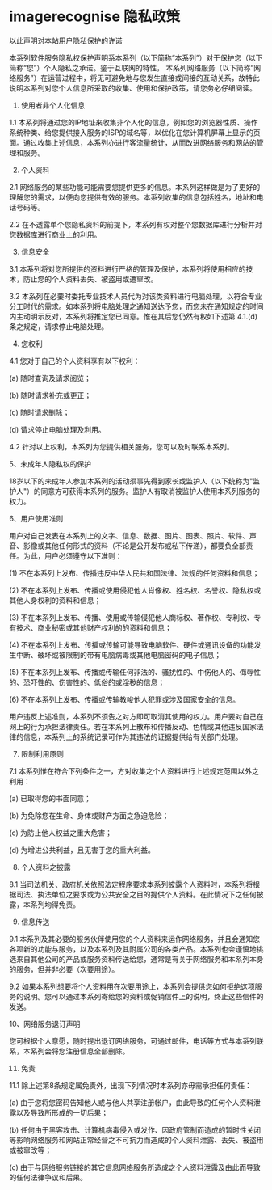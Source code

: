 # imagerecognise 隐私政策
以此声明对本站用户隐私保护的许诺

本系列软件服务隐私权保护声明系本系列（以下简称“本系列”）对于保护您（以下简称“您”）个人隐私之承诺。鉴于互联网的特性， 本系列网络服务（以下简称“网络服务”）在运营过程中，将无可避免地与您发生直接或间接的互动关系，故特此说明本系列对您个人信息所采取的收集、使用和保护政策，请您务必仔细阅读。

1. 使用者非个人化信息

1.1 本系列将通过您的IP地址来收集非个人化的信息，例如您的浏览器性质、操作系统种类、给您提供接入服务的ISP的域名等，以优化在您计算机屏幕上显示的页面。通过收集上述信息，本系列亦进行客流量统计，从而改进网络服务和网站的管理和服务。

2. 个人资料

2.1 网络服务的某些功能可能需要您提供更多的信息。本系列这样做是为了更好的理解您的需求，以便向您提供有效的服务。本系列收集的信息包括姓名，地址和电话号码等。

2.2 在不透露单个您隐私资料的前提下，本系列有权对整个您数据库进行分析并对您数据库进行商业上的利用。

3. 信息安全

3.1 本系列将对您所提供的资料进行严格的管理及保护，本系列将使用相应的技术，防止您的个人资料丢失、被盗用或遭窜改。

3.2 本系列在必要时委托专业技术人员代为对该类资料进行电脑处理，以符合专业分工时代的需求。如本系列将电脑处理之通知送达予您，而您未在通知规定的时间内主动明示反对，本系列将推定您已同意。惟在其后您仍然有权如下述第 4.1.(d)条之规定，请求停止电脑处理。

4. 您权利

4.1 您对于自己的个人资料享有以下权利：

(a) 随时查询及请求阅览；

(b) 随时请求补充或更正；

(c) 随时请求删除；

(d) 请求停止电脑处理及利用。

4.2 针对以上权利，本系列为您提供相关服务，您可以及时联系本系列。

5、未成年人隐私权的保护

18岁以下的未成年人参加本系列的活动须事先得到家长或监护人（以下统称为"监护人"）的同意方可获得本系列的服务。监护人有取消被监护人使用本系列服务的权力。

6、用户使用准则

用户对自己发表在本系列上的文字、信息、数据、图片、图表、照片、软件、声音、影像或其他任何形式的资料（不论是公开发布或私下传递），都要负全部责任。为此，用户必须遵守以下准则：

(1) 不在本系列上发布、传播违反中华人民共和国法律、法规的任何资料和信息；

(2) 不在本系列上发布、传播或使用侵犯他人肖像权、姓名权、名誉权、隐私权或其他人身权利的资料和信息；

(3) 不在本系列上发布、传播、使用或传输侵犯他人商标权、著作权、专利权、专有技术、商业秘密或其他财产权利的的资料和信息；

(4) 不在本系列上发布、传播或传输可能导致电脑软件、硬件或通讯设备的功能发生中断、破坏或被限制的带有电脑病毒或其他电脑密码的电子信息；

(5) 不在本系列上发布、传播或传输任何非法的、骚扰性的、中伤他人的、侮辱性的、恐吓性的、伤害性的、低俗的或淫秽的信息；

(6) 不在本系列上发布、传播或传输教唆他人犯罪或涉及国家安全的信息。

用户违反上述准则，本系列不须告之对方即可取消其使用的权力。用户要对自己在网上的行为承担法律责任。若在本系列上散布和传播反动、色情或其他违反国家法律的信息，本系列上的系统记录可作为其违法的证据提供给有关部门处理。

7. 限制利用原则

7.1 本系列惟在符合下列条件之一，方对收集之个人资料进行上述规定范围以外之利用：

(a) 已取得您的书面同意；

(b) 为免除您在生命、身体或财产方面之急迫危险；

(c) 为防止他人权益之重大危害；

(d) 为增进公共利益，且无害于您的重大利益。

8. 个人资料之披露

8.1 当司法机关、政府机关依照法定程序要求本系列披露个人资料时，本系列将根据司法、执法单位之要求或为公共安全之目的提供个人资料。在此情况下之任何披露，本系列均得免责。

9. 信息传送

9.1 本系列及其必要的服务伙伴使用您的个人资料来运作网络服务，并且会通知您各项新的功能与服务，以及本系列及其附属公司的各类产品。本系列也会谨慎地挑选来自其他公司的产品或服务资料传送给您，通常是有关于网络服务和本系列本身的服务，但并非必要（次要用途）。

9.2 如果本系列想要将个人资料用在次要用途上，本系列会提供您如何拒绝这项服务的说明。您可以通过本系列寄给您的资料或促销信件上的说明，终止这些信件的发送。

10、网络服务退订声明

您可根据个人意愿，随时提出退订网络服务，可通过邮件，电话等方式与本系列联系，本系列会将您注册信息全部删除。

11. 免责

11.1 除上述第8条规定属免责外，出现下列情况时本系列亦毋需承担任何责任：

(a) 由于您将您密码告知他人或与他人共享注册帐户，由此导致的任何个人资料泄露以及导致所形成的一切后果；

(b) 任何由于黑客攻击、计算机病毒侵入或发作、因政府管制而造成的暂时性关闭等影响网络服务和网站正常经营之不可抗力而造成的个人资料泄露、丢失、被盗用或被窜改等；

(c) 由于与网络服务链接的其它信息网络服务所造成之个人资料泄露及由此而导致的任何法律争议和后果。
